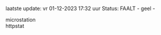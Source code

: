 laatste update: 
vr 01-12-2023 17:32   uur 
Status: FAALT - geel - 
<div class="service Y">microstation</div><div class="service Y">httpstat</div>